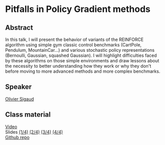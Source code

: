 # Pitfalls in Policy Gradient methods

## Abstract

In this talk, I will present the behavior of variants of the REINFORCE algorithm using simple gym classic control benchmarks (CartPole, Pendulum, MountainCar...) and various stochastic policy representations (Bernoulli, Gaussian, squashed Gaussian). I will highlight difficulties faced by these algorithms on those simple environments and draw lessons about the necessity to better understanding how they work or why they don't before moving to more advanced methods and more complex benchmarks. 

## Speaker

[Olivier Sigaud](olivier-sigaud.md)

## Class material
[Video](https://us02web.zoom.us/rec/play/h-Og0ljNtCgo_sDVtvnycfgcjvaCOmDC1fJQFwMGIr0uHGejuaSvUePAdyEwK1ENx24phy9UAXqKzzmq.sTmU_aXpiiTx5ovj?startTime=1617364696000&_x_zm_rtaid=nOHZ7rLgRHWAXmTZhFlw8A.1617486237718.4cd342536bd4f823bab17ecc68d4f014&_x_zm_rhtaid=418)   
Slides [(1/4)](class-material/pg-pitfalls/1_cartpole_working.pdf) [(2/4)](class-material/pg-pitfalls/2_cartpole_issues.pdf) [(3/4)](class-material/pg-pitfalls/3_critic_learning.pdf) [(4/4)](class-material/pg-pitfalls/4_other_benchmarks.pdf)   
[Github repo](https://github.com/osigaud/Basic-Policy-Gradient-Labs)

